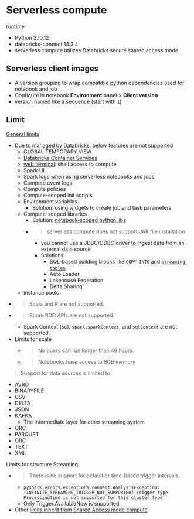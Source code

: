 # Serverless compute
runtime
- Python 3.10.12
- databricks-connect 14.3.4
- serverless compute utilizes Databricks secure shared access mode.
## Serverless client images
- A version grouping to wrap compatible python dependencies used for notebook and job
- Configure in notebook **Environment** panel > **Client version**
- version named like a sequence (start with `1`)


## Limit
[General limits](https://docs.databricks.com/en/compute/serverless/limitations.html)
- Due to managed by Databricks, below features are not supported
  - GLOBAL TEMPORARY VIEW
  - [Databricks Container Services](https://docs.databricks.com/en/compute/custom-containers.html)
  - [web terminal](https://docs.databricks.com/en/compute/web-terminal.html): shell access to compute
  - Spark UI
  - Spark logs when using serverless notebooks and jobs
  - Compute event logs
  - Compute policies
  - Compute-scoped init scripts
  - Environment variables
    - Solution: using widgets to create job and task parameters
  - Compute-scoped libraries
    - Solution: [notebook-scoped python libs](https://docs.databricks.com/en/libraries/notebooks-python-libraries.html)
    - > serverless compute does not support JAR file installation
      - you cannot use a JDBC/ODBC driver to ingest data from an external data source
      - Solutions:
        - SQL-based building blocks like `COPY INTO` and [`streaming tables`](https://docs.databricks.com/en/tables/streaming.html).
        - Auto Loader
        - Lakehouse Federation
        - Delta Sharing
  - Instance pools
- > Scala and R are not supported.
- > Spark RDD APIs are not supported.
  - Spark Context (sc), `spark.sparkContext`, and `sqlContext` are not supported.
- Limits for scale
  - > No query can run longer than 48 hours.
  - > Notebooks have access to 8GB memory


> Support for data sources is limited to
- AVRO
- BINARYFILE
- CSV
- DELTA
- JSON
- KAFKA
  - The Intermediate layer for other streaming system 
- ORC
- PARQUET
- ORC
- TEXT
- XML


Limits for structure Streaming
  - > There is no support for default or time-based trigger intervals. 
    - `pyspark.errors.exceptions.connect.AnalysisException: [INFINITE_STREAMING_TRIGGER_NOT_SUPPORTED] Trigger type ProcessingTime is not supported for this cluster type.`
    - Only Trigger.AvailableNow is supported
  - Other [limits inherit from Shared Access mode compute](https://docs.databricks.com/en/compute/access-mode-limitations.html#streaming-shared)
